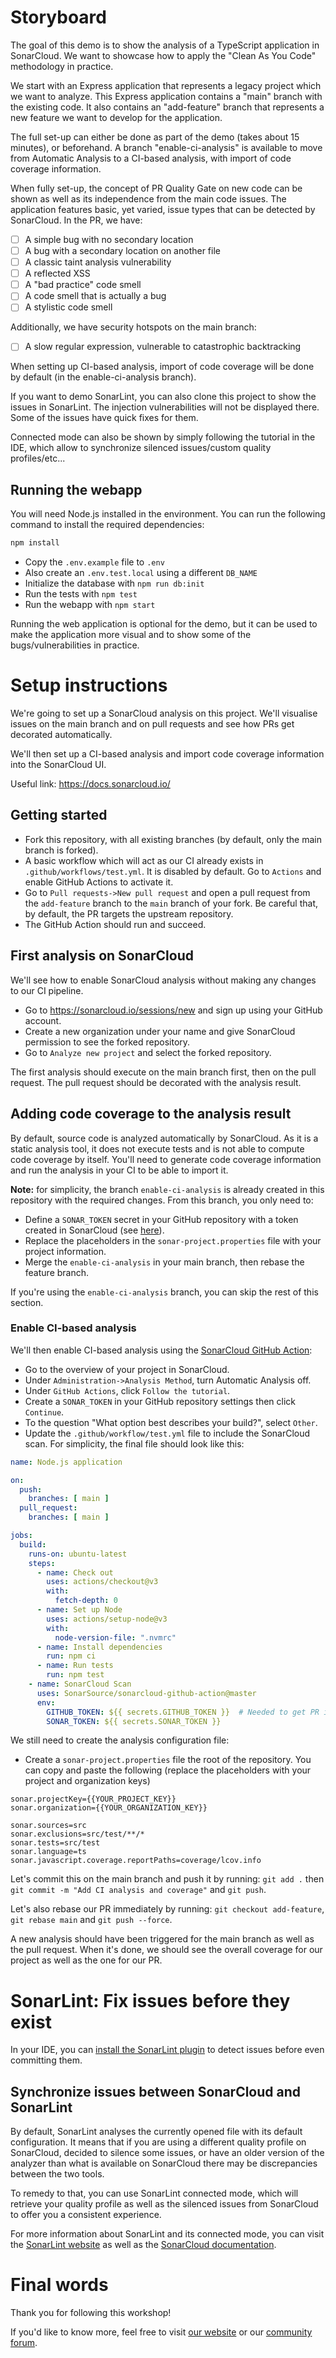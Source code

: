 # Storyboard

The goal of this demo is to show the analysis of a TypeScript application in SonarCloud. We want to showcase how to apply the "Clean As You Code" methodology in practice.

We start with an Express application that represents a legacy project which we want to analyze. This Express application contains a "main" branch with the existing code. It also contains an "add-feature" branch that represents a new feature we want to develop for the application.

The full set-up can either be done as part of the demo (takes about 15 minutes), or beforehand. A branch "enable-ci-analysis" is available to move from Automatic Analysis to a CI-based analysis, with import of code coverage information.

When fully set-up, the concept of PR Quality Gate on new code can be shown as well as its independence from the main code issues. The application features basic, yet varied, issue types that can be detected by SonarCloud. In the PR, we have:

- [ ] A simple bug with no secondary location
- [ ] A bug with a secondary location on another file
- [ ] A classic taint analysis vulnerability
- [ ] A reflected XSS
- [ ] A "bad practice" code smell
- [ ] A code smell that is actually a bug
- [ ] A stylistic code smell

Additionally, we have security hotspots on the main branch:

- [ ] A slow regular expression, vulnerable to catastrophic backtracking

When setting up CI-based analysis, import of code coverage will be done by default (in the enable-ci-analysis branch).

If you want to demo SonarLint, you can also clone this project to show the issues in SonarLint. The injection vulnerabilities will not be displayed there. Some of the issues have quick fixes for them.

Connected mode can also be shown by simply following the tutorial in the IDE, which allow to synchronize silenced issues/custom quality profiles/etc...

## Running the webapp

You will need Node.js installed in the environment. You can run the following command to install the required dependencies:

```sh
npm install
```

- Copy the `.env.example` file to `.env`
- Also create an `.env.test.local` using a different `DB_NAME`
- Initialize the database with `npm run db:init`
- Run the tests with `npm test`
- Run the webapp with `npm start`

Running the web application is optional for the demo, but it can be used to make the application more visual and to show some of the bugs/vulnerabilities in practice.

# Setup instructions

We're going to set up a SonarCloud analysis on this project. We'll visualise issues on the main branch and on pull requests and see how PRs get decorated automatically.

We'll then set up a CI-based analysis and import code coverage information into the SonarCloud UI.

Useful link: https://docs.sonarcloud.io/

## Getting started

- Fork this repository, with all existing branches (by default, only the main branch is forked).
- A basic workflow which will act as our CI already exists in `.github/workflows/test.yml`. It is disabled by default. Go to `Actions` and enable GitHub Actions to activate it.
- Go to `Pull requests->New pull request` and open a pull request from the `add-feature` branch to the `main` branch of your fork. Be careful that, by default, the PR targets the upstream repository.
- The GitHub Action should run and succeed.

## First analysis on SonarCloud

We'll see how to enable SonarCloud analysis without making any changes to our CI pipeline.

- Go to https://sonarcloud.io/sessions/new and sign up using your GitHub account.
- Create a new organization under your name and give SonarCloud permission to see the forked repository.
- Go to `Analyze new project` and select the forked repository.

The first analysis should execute on the main branch first, then on the pull request. The pull request should be decorated with the analysis result.

## Adding code coverage to the analysis result

By default, source code is analyzed automatically by SonarCloud. As it is a static analysis tool, it does not execute tests and is not able to compute code coverage by itself. You'll need to generate code coverage information and run the analysis in your CI to be able to import it.

**Note:** for simplicity, the branch `enable-ci-analysis` is already created in this repository with the required changes. From this branch, you only need to:

- Define a `SONAR_TOKEN` secret in your GitHub repository with a token created in SonarCloud (see [here](#enable-ci-based-analysis)).
- Replace the placeholders in the `sonar-project.properties` file with your project information.
- Merge the `enable-ci-analysis` in your main branch, then rebase the feature branch.

If you're using the `enable-ci-analysis` branch, you can skip the rest of this section.

### Enable CI-based analysis

We'll then enable CI-based analysis using the [SonarCloud GitHub Action](https://github.com/marketplace/actions/sonarcloud-scan):

- Go to the overview of your project in SonarCloud.
- Under `Administration->Analysis Method`, turn Automatic Analysis off.
- Under `GitHub Actions`, click `Follow the tutorial`.
- Create a `SONAR_TOKEN` in your GitHub repository settings then click `Continue`.
- To the question "What option best describes your build?", select `Other`.
- Update the `.github/workflow/test.yml` file to include the SonarCloud scan. For simplicity, the final file should look like this:

```yaml
name: Node.js application

on:
  push:
    branches: [ main ]
  pull_request:
    branches: [ main ]

jobs:
  build:
    runs-on: ubuntu-latest
    steps:
      - name: Check out
        uses: actions/checkout@v3
        with:
          fetch-depth: 0
      - name: Set up Node
        uses: actions/setup-node@v3
        with:
          node-version-file: ".nvmrc"
      - name: Install dependencies
        run: npm ci
      - name: Run tests
        run: npm test
    - name: SonarCloud Scan
      uses: SonarSource/sonarcloud-github-action@master
      env:
        GITHUB_TOKEN: ${{ secrets.GITHUB_TOKEN }}  # Needed to get PR information, if any
        SONAR_TOKEN: ${{ secrets.SONAR_TOKEN }}
```

We still need to create the analysis configuration file:

- Create a `sonar-project.properties` file the root of the repository. You can copy and paste the following (replace the placeholders with your project and organization keys)

```properties
sonar.projectKey={{YOUR_PROJECT_KEY}}
sonar.organization={{YOUR_ORGANIZATION_KEY}}

sonar.sources=src
sonar.exclusions=src/test/**/*
sonar.tests=src/test
sonar.language=ts
sonar.javascript.coverage.reportPaths=coverage/lcov.info
```

Let's commit this on the main branch and push it by running:
`git add .` then `git commit -m "Add CI analysis and coverage"` and `git push`.

Let's also rebase our PR immediately by running:
`git checkout add-feature`, `git rebase main` and `git push --force`.

A new analysis should have been triggered for the main branch as well as the pull request. When it's done, we should see the overall coverage for our project as well as the one for our PR.

# SonarLint: Fix issues before they exist

In your IDE, you can [install the SonarLint plugin](https://docs.sonarcloud.io/improving/sonarlint/) to detect issues before even committing them.

## Synchronize issues between SonarCloud and SonarLint

By default, SonarLint analyses the currently opened file with its default configuration.
It means that if you are using a different quality profile on SonarCloud, decided to silence some issues, or have an older version of the analyzer than what is available on SonarCloud there may be discrepancies between the two tools.

To remedy to that, you can use SonarLint connected mode, which will retrieve your quality profile as well as the silenced issues from SonarCloud to offer you a consistent experience.

For more information about SonarLint and its connected mode, you can visit the [SonarLint website](https://docs.sonarcloud.io/improving/sonarlint/) as well as the [SonarCloud documentation](https://docs.sonarcloud.io/improving/sonarlint/).

# Final words

Thank you for following this workshop!

If you'd like to know more, feel free to visit [our website](https://sonarsource.com/) or our [community forum](https://community.sonarsource.com/).
